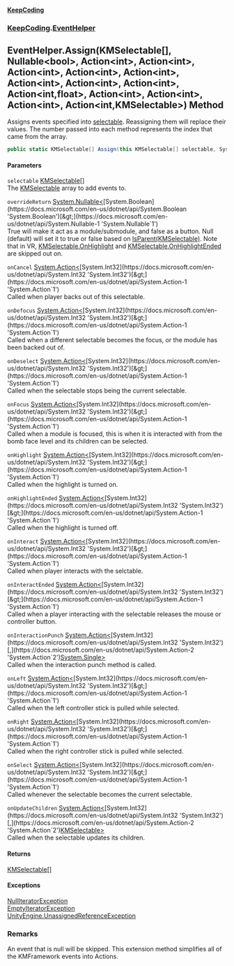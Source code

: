 #### [KeepCoding](index.md 'index')
### [KeepCoding](KeepCoding.md 'KeepCoding').[EventHelper](EventHelper.md 'KeepCoding.EventHelper')
## EventHelper.Assign(KMSelectable[], Nullable&lt;bool&gt;, Action&lt;int&gt;, Action&lt;int&gt;, Action&lt;int&gt;, Action&lt;int&gt;, Action&lt;int&gt;, Action&lt;int&gt;, Action&lt;int&gt;, Action&lt;int&gt;, Action&lt;int,float&gt;, Action&lt;int&gt;, Action&lt;int&gt;, Action&lt;int&gt;, Action&lt;int,KMSelectable&gt;) Method
Assigns events specified into [selectable](EventHelper.Assign.VpEffVE9O6e87QnH1sBxPw.md#KeepCoding.EventHelper.Assign(KMSelectable...System.Nullable.bool..System.Action.int..System.Action.int..System.Action.int..System.Action.int..System.Action.int..System.Action.int..System.Action.int..System.Action.int..System.Action.int.float..System.Action.int..System.Action.int..System.Action.int..System.Action.int.KMSelectable.).selectable 'KeepCoding.EventHelper.Assign(KMSelectable[], System.Nullable&lt;bool&gt;, System.Action&lt;int&gt;, System.Action&lt;int&gt;, System.Action&lt;int&gt;, System.Action&lt;int&gt;, System.Action&lt;int&gt;, System.Action&lt;int&gt;, System.Action&lt;int&gt;, System.Action&lt;int&gt;, System.Action&lt;int,float&gt;, System.Action&lt;int&gt;, System.Action&lt;int&gt;, System.Action&lt;int&gt;, System.Action&lt;int,KMSelectable&gt;).selectable'). Reassigning them will replace their values. The number passed into each method represents the index that came from the array.  
```csharp
public static KMSelectable[] Assign(this KMSelectable[] selectable, System.Nullable<bool> overrideReturn=null, System.Action<int> onCancel=null, System.Action<int> onDefocus=null, System.Action<int> onDeselect=null, System.Action<int> onFocus=null, System.Action<int> onHighlight=null, System.Action<int> onHighlightEnded=null, System.Action<int> onInteract=null, System.Action<int> onInteractEnded=null, System.Action<int,float> onInteractionPunch=null, System.Action<int> onLeft=null, System.Action<int> onRight=null, System.Action<int> onSelect=null, System.Action<int,KMSelectable> onUpdateChildren=null);
```
#### Parameters
<a name='KeepCoding.EventHelper.Assign(KMSelectable...System.Nullable.bool..System.Action.int..System.Action.int..System.Action.int..System.Action.int..System.Action.int..System.Action.int..System.Action.int..System.Action.int..System.Action.int.float..System.Action.int..System.Action.int..System.Action.int..System.Action.int.KMSelectable.).selectable'></a>
`selectable` [KMSelectable](https://docs.microsoft.com/en-us/dotnet/api/KMSelectable 'KMSelectable')[[]](https://docs.microsoft.com/en-us/dotnet/api/System.Array 'System.Array')  
The [KMSelectable](https://docs.microsoft.com/en-us/dotnet/api/KMSelectable 'KMSelectable') array to add events to.
  
<a name='KeepCoding.EventHelper.Assign(KMSelectable...System.Nullable.bool..System.Action.int..System.Action.int..System.Action.int..System.Action.int..System.Action.int..System.Action.int..System.Action.int..System.Action.int..System.Action.int.float..System.Action.int..System.Action.int..System.Action.int..System.Action.int.KMSelectable.).overrideReturn'></a>
`overrideReturn` [System.Nullable&lt;](https://docs.microsoft.com/en-us/dotnet/api/System.Nullable-1 'System.Nullable`1')[System.Boolean](https://docs.microsoft.com/en-us/dotnet/api/System.Boolean 'System.Boolean')[&gt;](https://docs.microsoft.com/en-us/dotnet/api/System.Nullable-1 'System.Nullable`1')  
True will make it act as a module/submodule, and false as a button. Null (default) will set it to true or false based on [IsParent(KMSelectable)](Helper.IsParent.GWtuAi5QnEZOBh.iPNli+Q.md 'KeepCoding.Helper.IsParent(KMSelectable)'). Note that in VR, [KMSelectable.OnHighlight](https://docs.microsoft.com/en-us/dotnet/api/KMSelectable.OnHighlight 'KMSelectable.OnHighlight') and [KMSelectable.OnHighlightEnded](https://docs.microsoft.com/en-us/dotnet/api/KMSelectable.OnHighlightEnded 'KMSelectable.OnHighlightEnded') are skipped out on.
  
<a name='KeepCoding.EventHelper.Assign(KMSelectable...System.Nullable.bool..System.Action.int..System.Action.int..System.Action.int..System.Action.int..System.Action.int..System.Action.int..System.Action.int..System.Action.int..System.Action.int.float..System.Action.int..System.Action.int..System.Action.int..System.Action.int.KMSelectable.).onCancel'></a>
`onCancel` [System.Action&lt;](https://docs.microsoft.com/en-us/dotnet/api/System.Action-1 'System.Action`1')[System.Int32](https://docs.microsoft.com/en-us/dotnet/api/System.Int32 'System.Int32')[&gt;](https://docs.microsoft.com/en-us/dotnet/api/System.Action-1 'System.Action`1')  
Called when player backs out of this selectable.
  
<a name='KeepCoding.EventHelper.Assign(KMSelectable...System.Nullable.bool..System.Action.int..System.Action.int..System.Action.int..System.Action.int..System.Action.int..System.Action.int..System.Action.int..System.Action.int..System.Action.int.float..System.Action.int..System.Action.int..System.Action.int..System.Action.int.KMSelectable.).onDefocus'></a>
`onDefocus` [System.Action&lt;](https://docs.microsoft.com/en-us/dotnet/api/System.Action-1 'System.Action`1')[System.Int32](https://docs.microsoft.com/en-us/dotnet/api/System.Int32 'System.Int32')[&gt;](https://docs.microsoft.com/en-us/dotnet/api/System.Action-1 'System.Action`1')  
Called when a different selectable becomes the focus, or the module has been backed out of.
  
<a name='KeepCoding.EventHelper.Assign(KMSelectable...System.Nullable.bool..System.Action.int..System.Action.int..System.Action.int..System.Action.int..System.Action.int..System.Action.int..System.Action.int..System.Action.int..System.Action.int.float..System.Action.int..System.Action.int..System.Action.int..System.Action.int.KMSelectable.).onDeselect'></a>
`onDeselect` [System.Action&lt;](https://docs.microsoft.com/en-us/dotnet/api/System.Action-1 'System.Action`1')[System.Int32](https://docs.microsoft.com/en-us/dotnet/api/System.Int32 'System.Int32')[&gt;](https://docs.microsoft.com/en-us/dotnet/api/System.Action-1 'System.Action`1')  
Called when the selectable stops being the current selectable.
  
<a name='KeepCoding.EventHelper.Assign(KMSelectable...System.Nullable.bool..System.Action.int..System.Action.int..System.Action.int..System.Action.int..System.Action.int..System.Action.int..System.Action.int..System.Action.int..System.Action.int.float..System.Action.int..System.Action.int..System.Action.int..System.Action.int.KMSelectable.).onFocus'></a>
`onFocus` [System.Action&lt;](https://docs.microsoft.com/en-us/dotnet/api/System.Action-1 'System.Action`1')[System.Int32](https://docs.microsoft.com/en-us/dotnet/api/System.Int32 'System.Int32')[&gt;](https://docs.microsoft.com/en-us/dotnet/api/System.Action-1 'System.Action`1')  
Called when a module is focused, this is when it is interacted with from the bomb face level and its children can be selected.
  
<a name='KeepCoding.EventHelper.Assign(KMSelectable...System.Nullable.bool..System.Action.int..System.Action.int..System.Action.int..System.Action.int..System.Action.int..System.Action.int..System.Action.int..System.Action.int..System.Action.int.float..System.Action.int..System.Action.int..System.Action.int..System.Action.int.KMSelectable.).onHighlight'></a>
`onHighlight` [System.Action&lt;](https://docs.microsoft.com/en-us/dotnet/api/System.Action-1 'System.Action`1')[System.Int32](https://docs.microsoft.com/en-us/dotnet/api/System.Int32 'System.Int32')[&gt;](https://docs.microsoft.com/en-us/dotnet/api/System.Action-1 'System.Action`1')  
Called when the highlight is turned on.
  
<a name='KeepCoding.EventHelper.Assign(KMSelectable...System.Nullable.bool..System.Action.int..System.Action.int..System.Action.int..System.Action.int..System.Action.int..System.Action.int..System.Action.int..System.Action.int..System.Action.int.float..System.Action.int..System.Action.int..System.Action.int..System.Action.int.KMSelectable.).onHighlightEnded'></a>
`onHighlightEnded` [System.Action&lt;](https://docs.microsoft.com/en-us/dotnet/api/System.Action-1 'System.Action`1')[System.Int32](https://docs.microsoft.com/en-us/dotnet/api/System.Int32 'System.Int32')[&gt;](https://docs.microsoft.com/en-us/dotnet/api/System.Action-1 'System.Action`1')  
Called when the highlight is turned off.
  
<a name='KeepCoding.EventHelper.Assign(KMSelectable...System.Nullable.bool..System.Action.int..System.Action.int..System.Action.int..System.Action.int..System.Action.int..System.Action.int..System.Action.int..System.Action.int..System.Action.int.float..System.Action.int..System.Action.int..System.Action.int..System.Action.int.KMSelectable.).onInteract'></a>
`onInteract` [System.Action&lt;](https://docs.microsoft.com/en-us/dotnet/api/System.Action-1 'System.Action`1')[System.Int32](https://docs.microsoft.com/en-us/dotnet/api/System.Int32 'System.Int32')[&gt;](https://docs.microsoft.com/en-us/dotnet/api/System.Action-1 'System.Action`1')  
Called when player interacts with the selctable.
  
<a name='KeepCoding.EventHelper.Assign(KMSelectable...System.Nullable.bool..System.Action.int..System.Action.int..System.Action.int..System.Action.int..System.Action.int..System.Action.int..System.Action.int..System.Action.int..System.Action.int.float..System.Action.int..System.Action.int..System.Action.int..System.Action.int.KMSelectable.).onInteractEnded'></a>
`onInteractEnded` [System.Action&lt;](https://docs.microsoft.com/en-us/dotnet/api/System.Action-1 'System.Action`1')[System.Int32](https://docs.microsoft.com/en-us/dotnet/api/System.Int32 'System.Int32')[&gt;](https://docs.microsoft.com/en-us/dotnet/api/System.Action-1 'System.Action`1')  
Called when a player interacting with the selectable releases the mouse or controller button.
  
<a name='KeepCoding.EventHelper.Assign(KMSelectable...System.Nullable.bool..System.Action.int..System.Action.int..System.Action.int..System.Action.int..System.Action.int..System.Action.int..System.Action.int..System.Action.int..System.Action.int.float..System.Action.int..System.Action.int..System.Action.int..System.Action.int.KMSelectable.).onInteractionPunch'></a>
`onInteractionPunch` [System.Action&lt;](https://docs.microsoft.com/en-us/dotnet/api/System.Action-2 'System.Action`2')[System.Int32](https://docs.microsoft.com/en-us/dotnet/api/System.Int32 'System.Int32')[,](https://docs.microsoft.com/en-us/dotnet/api/System.Action-2 'System.Action`2')[System.Single](https://docs.microsoft.com/en-us/dotnet/api/System.Single 'System.Single')[&gt;](https://docs.microsoft.com/en-us/dotnet/api/System.Action-2 'System.Action`2')  
Called when the interaction punch method is called.
  
<a name='KeepCoding.EventHelper.Assign(KMSelectable...System.Nullable.bool..System.Action.int..System.Action.int..System.Action.int..System.Action.int..System.Action.int..System.Action.int..System.Action.int..System.Action.int..System.Action.int.float..System.Action.int..System.Action.int..System.Action.int..System.Action.int.KMSelectable.).onLeft'></a>
`onLeft` [System.Action&lt;](https://docs.microsoft.com/en-us/dotnet/api/System.Action-1 'System.Action`1')[System.Int32](https://docs.microsoft.com/en-us/dotnet/api/System.Int32 'System.Int32')[&gt;](https://docs.microsoft.com/en-us/dotnet/api/System.Action-1 'System.Action`1')  
Called when the left controller stick is pulled while selected.
  
<a name='KeepCoding.EventHelper.Assign(KMSelectable...System.Nullable.bool..System.Action.int..System.Action.int..System.Action.int..System.Action.int..System.Action.int..System.Action.int..System.Action.int..System.Action.int..System.Action.int.float..System.Action.int..System.Action.int..System.Action.int..System.Action.int.KMSelectable.).onRight'></a>
`onRight` [System.Action&lt;](https://docs.microsoft.com/en-us/dotnet/api/System.Action-1 'System.Action`1')[System.Int32](https://docs.microsoft.com/en-us/dotnet/api/System.Int32 'System.Int32')[&gt;](https://docs.microsoft.com/en-us/dotnet/api/System.Action-1 'System.Action`1')  
Called when the right controller stick is pulled while selected.
  
<a name='KeepCoding.EventHelper.Assign(KMSelectable...System.Nullable.bool..System.Action.int..System.Action.int..System.Action.int..System.Action.int..System.Action.int..System.Action.int..System.Action.int..System.Action.int..System.Action.int.float..System.Action.int..System.Action.int..System.Action.int..System.Action.int.KMSelectable.).onSelect'></a>
`onSelect` [System.Action&lt;](https://docs.microsoft.com/en-us/dotnet/api/System.Action-1 'System.Action`1')[System.Int32](https://docs.microsoft.com/en-us/dotnet/api/System.Int32 'System.Int32')[&gt;](https://docs.microsoft.com/en-us/dotnet/api/System.Action-1 'System.Action`1')  
Called whenever the selectable becomes the current selectable.
  
<a name='KeepCoding.EventHelper.Assign(KMSelectable...System.Nullable.bool..System.Action.int..System.Action.int..System.Action.int..System.Action.int..System.Action.int..System.Action.int..System.Action.int..System.Action.int..System.Action.int.float..System.Action.int..System.Action.int..System.Action.int..System.Action.int.KMSelectable.).onUpdateChildren'></a>
`onUpdateChildren` [System.Action&lt;](https://docs.microsoft.com/en-us/dotnet/api/System.Action-2 'System.Action`2')[System.Int32](https://docs.microsoft.com/en-us/dotnet/api/System.Int32 'System.Int32')[,](https://docs.microsoft.com/en-us/dotnet/api/System.Action-2 'System.Action`2')[KMSelectable](https://docs.microsoft.com/en-us/dotnet/api/KMSelectable 'KMSelectable')[&gt;](https://docs.microsoft.com/en-us/dotnet/api/System.Action-2 'System.Action`2')  
Called when the selectable updates its children.
  
#### Returns
[KMSelectable](https://docs.microsoft.com/en-us/dotnet/api/KMSelectable 'KMSelectable')[[]](https://docs.microsoft.com/en-us/dotnet/api/System.Array 'System.Array')  
#### Exceptions
[NullIteratorException](NullIteratorException.md 'KeepCoding.Internal.NullIteratorException')  
[EmptyIteratorException](EmptyIteratorException.md 'KeepCoding.Internal.EmptyIteratorException')  
[UnityEngine.UnassignedReferenceException](https://docs.microsoft.com/en-us/dotnet/api/UnityEngine.UnassignedReferenceException 'UnityEngine.UnassignedReferenceException')  
### Remarks
An event that is null will be skipped. This extension method simplifies all of the KMFramework events into Actions.  
